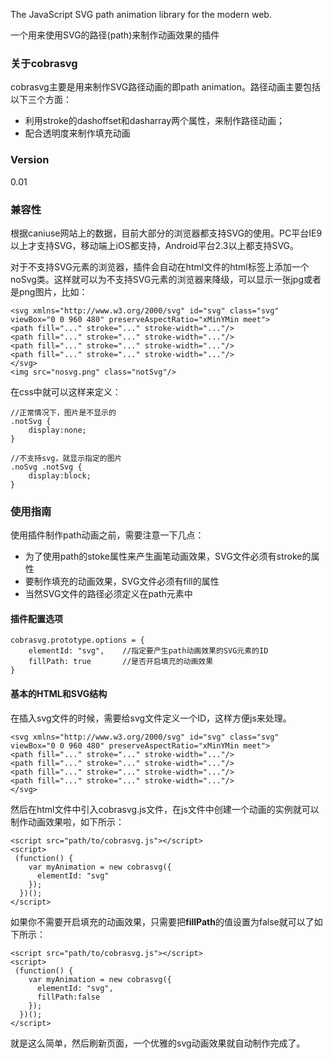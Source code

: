 The JavaScript SVG path animation library for the modern web. 

一个用来使用SVG的路径(path)来制作动画效果的插件

### 关于cobrasvg

cobrasvg主要是用来制作SVG路径动画的即path animation。路径动画主要包括以下三个方面：

* 利用stroke的dashoffset和dasharray两个属性，来制作路径动画；
* 配合透明度来制作填充动画

### Version

0.01

### 兼容性

根据caniuse网站上的数据，目前大部分的浏览器都支持SVG的使用。PC平台IE9以上才支持SVG，移动端上iOS都支持，Android平台2.3以上都支持SVG。

对于不支持SVG元素的浏览器，插件会自动在html文件的html标签上添加一个noSvg类。这样就可以为不支持SVG元素的浏览器来降级，可以显示一张jpg或者是png图片，比如：

	<svg xmlns="http://www.w3.org/2000/svg" id="svg" class="svg" viewBox="0 0 960 480" preserveAspectRatio="xMinYMin meet">
    <path fill="..." stroke="..." stroke-width="..."/>
    <path fill="..." stroke="..." stroke-width="..."/>
    <path fill="..." stroke="..." stroke-width="..."/>
    <path fill="..." stroke="..." stroke-width="..."/>
    </svg>
    <img src="nosvg.png" class="notSvg"/>
    
在css中就可以这样来定义：
	
	//正常情况下，图片是不显示的
	.notSvg {
		display:none;
	}
	
	//不支持svg，就显示指定的图片
	.noSvg .notSvg {
		display:block;
	}
	

### 使用指南

使用插件制作path动画之前，需要注意一下几点：

* 为了使用path的stoke属性来产生画笔动画效果，SVG文件必须有stroke的属性
* 要制作填充的动画效果，SVG文件必须有fill的属性
* 当然SVG文件的路径必须定义在path元素中

#### 插件配置选项

	cobrasvg.prototype.options = {
		elementId: "svg",    //指定要产生path动画效果的SVG元素的ID
		fillPath: true       //是否开启填充的动画效果
	}


#### 基本的HTML和SVG结构

在插入svg文件的时候，需要给svg文件定义一个ID，这样方便js来处理。

	<svg xmlns="http://www.w3.org/2000/svg" id="svg" class="svg" viewBox="0 0 960 480" preserveAspectRatio="xMinYMin meet">
    <path fill="..." stroke="..." stroke-width="..."/>
    <path fill="..." stroke="..." stroke-width="..."/>
    <path fill="..." stroke="..." stroke-width="..."/>
    <path fill="..." stroke="..." stroke-width="..."/>
    </svg>
    
然后在html文件中引入cobrasvg.js文件，在js文件中创建一个动画的实例就可以制作动画效果啦，如下所示：

	<script src="path/to/cobrasvg.js"></script>
    <script>
     (function() {
	    var myAnimation = new cobrasvg({
	      elementId: "svg"
	    });
	  })();
    </script>
    
如果你不需要开启填充的动画效果，只需要把**fillPath**的值设置为false就可以了如下所示：

	<script src="path/to/cobrasvg.js"></script>
    <script>
     (function() {
	    var myAnimation = new cobrasvg({
	      elementId: "svg",
	      fillPath:false
	    });
	  })();
    </script>
    
就是这么简单，然后刷新页面，一个优雅的svg动画效果就自动制作完成了。


      
   






